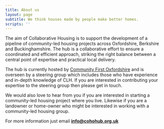 ```yaml
---
title: About us
layout: page
subtitle: We think houses made by people make better homes.
scripts: ''
---
```


The aim of Collaborative Housing is to support the development of a pipeline of community-led housing projects across Oxfordshire, Berkshire and Buckinghamshire. The hub is a collaborative effort to ensure a coordinated and efficient approach, striking the right balance between a central point of expertise and practical local delivery.

The hub is currently hosted by [Community First Oxfordshire](https://www.communityfirstoxon.org/) and is overseen by a steering group which includes those who have experience and in-depth knowledge of CLH. If you are interested in contributing your expertise to the steering group then please get in touch.

We would also love to hear from you if you are interested in starting a community-led housing project where you live. Likewise if you are a landowner or home-owner who might be interested in working with a community-led housing group.

For more information just email [**info@cohohub.org.uk**](mailto:info@cohohub.org.uk)